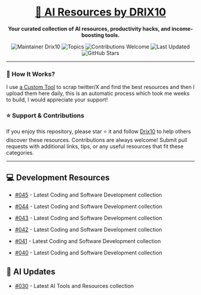 <div align="center">
  <h1><a href="https://x.com/DRIX_10_" target="_blank">🚀 AI Resources by DRIX10</a></h1>
  <p><strong>Your curated collection of AI resources, productivity hacks, and income-boosting tools.</strong></p>
</div>

<div align="center">
  <img src="https://img.shields.io/badge/Maintainer-Drix10-blue" alt="Maintainer Drix10" />
  <img src="https://img.shields.io/badge/Topics-Productivity%2C%20AI%2C%20Tips%20and%20Tricks-red" alt="Topics" />
  <img src="https://img.shields.io/badge/Contributions-Welcome-brightgreen" alt="Contributions Welcome" />
  <img src="https://img.shields.io/github/last-commit/Drix10/ai-resources?style=flat-square&color=5D6D7E" alt="Last Updated" />
  <img src="https://img.shields.io/github/stars/Drix10/ai-resources?style=social" alt="GitHub Stars" />
</div>

---

### 🧵 How It Works?

I use [a Custom Tool](https://github.com/Drix10/Twitter-Gemini-GitHub-MVP) to scrap twitter/X and find the best resources and then I upload them here daily, this is an automatic process which took me weeks to build, I would appreciate your support!

### ⭐️ Support & Contributions

If you enjoy this repository, please star ⭐️ it and follow [Drix10](https://github.com/Drix10) to help others discover these resources. Contributions are always welcome! Submit pull requests with additional links, tips, or any useful resources that fit these categories.

---


## 💻 Development Resources
- [#045](https://github.com/Drix10/ai-resources/blob/main/Coding%20and%20Software%20Development/resources-045.md) - Latest Coding and Software Development collection

- [#044](https://github.com/Drix10/ai-resources/blob/main/Coding%20and%20Software%20Development/resources-044.md) - Latest Coding and Software Development collection

- [#043](https://github.com/Drix10/ai-resources/blob/main/Coding%20and%20Software%20Development/resources-043.md) - Latest Coding and Software Development collection

- [#042](https://github.com/Drix10/ai-resources/blob/main/Coding%20and%20Software%20Development/resources-042.md) - Latest Coding and Software Development collection

- [#041](https://github.com/Drix10/ai-resources/blob/main/Coding%20and%20Software%20Development/resources-041.md) - Latest Coding and Software Development collection

- [#040](https://github.com/Drix10/ai-resources/blob/main/Coding%20and%20Software%20Development/resources-040.md) - Latest Coding and Software Development collection

## 🤖 AI Updates
- [#030](https://github.com/Drix10/ai-resources/blob/main/AI%20Tools%20and%20Resources/resources-030.md) - Latest AI Tools and Resources collection